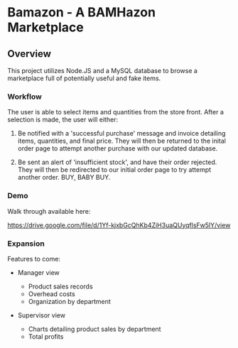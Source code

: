 # Bamazon - A BAMHazon Marketplace

## Overview

This project utilizes Node.JS and a MySQL database to browse a marketplace full of potentially useful and fake items. 

### Workflow 
The user is able to select items and quantities from the store front. After a selection is made, the user will either:

1. Be notified with a 'successful purchase' message and invoice detailing items, quantities, and final price. They will then be returned to the inital order page to attempt another purchase with our updated database.

2. Be sent an alert of 'insufficient stock', and have their order rejected. They will then be redirected to our initial order page to try attempt another order. BUY, BABY BUY.

### Demo

Walk through available here:



https://drive.google.com/file/d/1Yf-kjxbGcQhKb4ZiH3uaQUyqflsFw5lY/view


### Expansion

Features to come:

- Manager view
    - Product sales records
    - Overhead costs
    - Organization by department

- Supervisor view
    - Charts detailing product sales by department
    - Total profits


 

